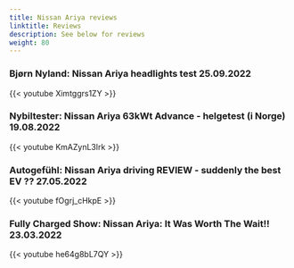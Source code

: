 ```yaml
---
title: Nissan Ariya reviews
linktitle: Reviews
description: See below for reviews
weight: 80
---
```

### Bjørn Nyland: Nissan Ariya headlights test 25.09.2022

{{< youtube Ximtggrs1ZY >}}
### Nybiltester: Nissan Ariya 63kWt Advance - helgetest (i Norge) 19.08.2022

{{< youtube KmAZynL3lrk >}}
### Autogefühl: Nissan Ariya driving REVIEW - suddenly the best EV ?? 27.05.2022

{{< youtube fOgrj_cHkpE >}}
### Fully Charged Show: Nissan Ariya: It Was Worth The Wait!! 23.03.2022

{{< youtube he64g8bL7QY >}}
